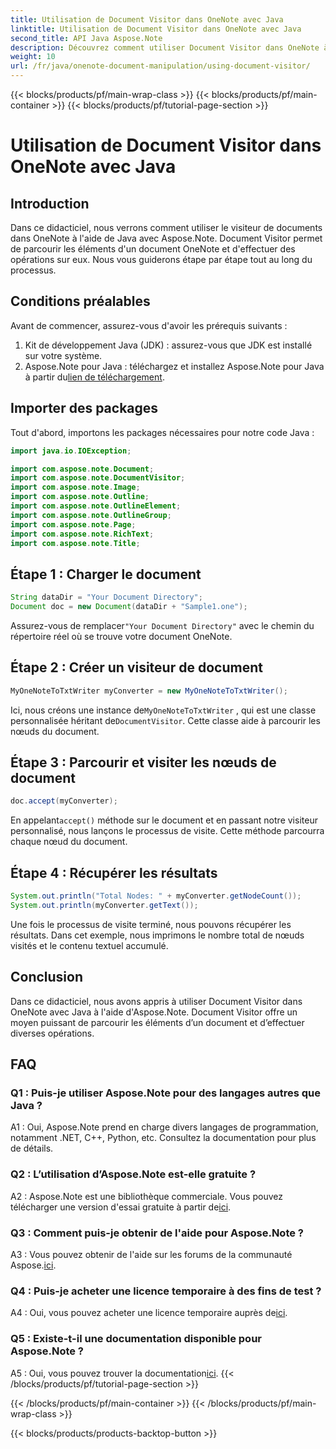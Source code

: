 ```yaml
---
title: Utilisation de Document Visitor dans OneNote avec Java
linktitle: Utilisation de Document Visitor dans OneNote avec Java
second_title: API Java Aspose.Note
description: Découvrez comment utiliser Document Visitor dans OneNote à l'aide de Java avec Aspose.Note. Parcourez et manipulez les documents OneNote en toute transparence.
weight: 10
url: /fr/java/onenote-document-manipulation/using-document-visitor/
---
```


{{< blocks/products/pf/main-wrap-class >}}
{{< blocks/products/pf/main-container >}}
{{< blocks/products/pf/tutorial-page-section >}}

# Utilisation de Document Visitor dans OneNote avec Java

## Introduction

Dans ce didacticiel, nous verrons comment utiliser le visiteur de documents dans OneNote à l'aide de Java avec Aspose.Note. Document Visitor permet de parcourir les éléments d'un document OneNote et d'effectuer des opérations sur eux. Nous vous guiderons étape par étape tout au long du processus.

## Conditions préalables

Avant de commencer, assurez-vous d'avoir les prérequis suivants :

1. Kit de développement Java (JDK) : assurez-vous que JDK est installé sur votre système.
2. Aspose.Note pour Java : téléchargez et installez Aspose.Note pour Java à partir du[lien de téléchargement](https://releases.aspose.com/note/java/).

## Importer des packages

Tout d'abord, importons les packages nécessaires pour notre code Java :

```java
import java.io.IOException;

import com.aspose.note.Document;
import com.aspose.note.DocumentVisitor;
import com.aspose.note.Image;
import com.aspose.note.Outline;
import com.aspose.note.OutlineElement;
import com.aspose.note.OutlineGroup;
import com.aspose.note.Page;
import com.aspose.note.RichText;
import com.aspose.note.Title;
```

## Étape 1 : Charger le document

```java
String dataDir = "Your Document Directory";
Document doc = new Document(dataDir + "Sample1.one");
```

 Assurez-vous de remplacer`"Your Document Directory"` avec le chemin du répertoire réel où se trouve votre document OneNote.

## Étape 2 : Créer un visiteur de document

```java
MyOneNoteToTxtWriter myConverter = new MyOneNoteToTxtWriter();
```

 Ici, nous créons une instance de`MyOneNoteToTxtWriter` , qui est une classe personnalisée héritant de`DocumentVisitor`. Cette classe aide à parcourir les nœuds du document.

## Étape 3 : Parcourir et visiter les nœuds de document

```java
doc.accept(myConverter);
```

 En appelant`accept()` méthode sur le document et en passant notre visiteur personnalisé, nous lançons le processus de visite. Cette méthode parcourra chaque nœud du document.

## Étape 4 : Récupérer les résultats

```java
System.out.println("Total Nodes: " + myConverter.getNodeCount());
System.out.println(myConverter.getText());
```

Une fois le processus de visite terminé, nous pouvons récupérer les résultats. Dans cet exemple, nous imprimons le nombre total de nœuds visités et le contenu textuel accumulé.

## Conclusion

Dans ce didacticiel, nous avons appris à utiliser Document Visitor dans OneNote avec Java à l'aide d'Aspose.Note. Document Visitor offre un moyen puissant de parcourir les éléments d’un document et d’effectuer diverses opérations.

## FAQ

### Q1 : Puis-je utiliser Aspose.Note pour des langages autres que Java ?

A1 : Oui, Aspose.Note prend en charge divers langages de programmation, notamment .NET, C++, Python, etc. Consultez la documentation pour plus de détails.

### Q2 : L’utilisation d’Aspose.Note est-elle gratuite ?

 A2 : Aspose.Note est une bibliothèque commerciale. Vous pouvez télécharger une version d'essai gratuite à partir de[ici](https://releases.aspose.com/).

### Q3 : Comment puis-je obtenir de l'aide pour Aspose.Note ?

 A3 : Vous pouvez obtenir de l'aide sur les forums de la communauté Aspose.[ici](https://forum.aspose.com/c/note/28).

### Q4 : Puis-je acheter une licence temporaire à des fins de test ?

 A4 : Oui, vous pouvez acheter une licence temporaire auprès de[ici](https://purchase.aspose.com/temporary-license/).

### Q5 : Existe-t-il une documentation disponible pour Aspose.Note ?

 A5 : Oui, vous pouvez trouver la documentation[ici](https://reference.aspose.com/note/java/).
{{< /blocks/products/pf/tutorial-page-section >}}

{{< /blocks/products/pf/main-container >}}
{{< /blocks/products/pf/main-wrap-class >}}

{{< blocks/products/products-backtop-button >}}
